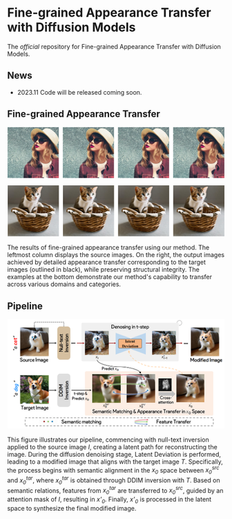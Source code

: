 # Fine-grained Appearance Transfer with Diffusion Models

The *official* repository for Fine-grained Appearance Transfer with Diffusion Models.

## News
- 2023.11  Code will be released coming soon.

## Fine-grained Appearance Transfer

![framework](figs/teaser_1.gif) 

![framework](figs/teaser_2.gif)

The results of fine-grained appearance transfer using our method. The leftmost column displays the source images. On the right, the output images achieved by detailed appearance transfer corresponding to the target images (outlined in black), while preserving structural integrity. The examples at the bottom demonstrate our method's capability to transfer across various domains and categories.

## Pipeline

![framework](figs/pipeline.png)

This figure illustrates our pipeline, commencing with null-text inversion applied to the source image <em>I</em>, creating a latent path for reconstructing the image. During the diffusion denoising stage, Latent Deviation is performed, leading to a modified image that aligns with the target image <em>T</em>. Specifically, the process begins with semantic alignment in the <em>x<sub>0</sub></em> space between <em>x<sub>0</sub><sup>src</sup></em> and <em>x<sub>0</sub><sup>tar</sup></em>, where <em>x<sub>0</sub><sup>tar</sup></em> is obtained through DDIM inversion with <em>T</em>. Based on semantic relations, features from <em>x<sub>0</sub><sup>tar</sup></em> are transferred to <em>x<sub>0</sub><sup>src</sup></em>, guided by an attention mask of <em>I</em>, resulting in <em>x'<sub>0</sub></em>. Finally, <em>x'<sub>0</sub></em> is processed in the latent space to synthesize the final modified image.
